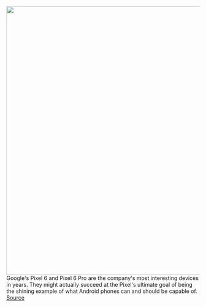 <img src='https://cdn.vox-cdn.com/thumbor/BKOyeUFf9D8aNp2mTpeTsTcvbks=/0x0:2040x1360/1200x800/filters:focal(857x517:1183x843)/cdn.vox-cdn.com/uploads/chorus_image/image/70021379/akrales_190822_3612_0135.0.jpg' width='700px' /><br/>
Google's Pixel 6 and Pixel 6 Pro are the company's most interesting devices in years. They might actually succeed at the Pixel's ultimate goal of being the shining example of what Android phones can and should be capable of.
<a href='https://www.theverge.com/2021/10/20/22736665/google-pixel-watch-smartwatch-hardware-fitbit-wear-os'> Source <a/>